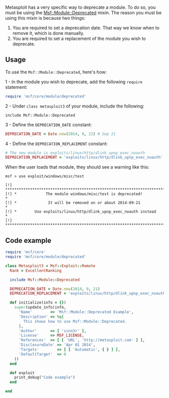 Metasploit has a very specific way to deprecate a module. To do so, you must be using the [Msf::Module::Deprecated](https://github.com/rapid7/metasploit-framework/blob/master/lib/msf/core/module/deprecated.rb) mixin. The reason you must be using this mixin is because two things:

1. You are required to set a deprecation date. That way we know when to remove it, which is done manually.
2. You are required to set a replacement of the module you wish to deprecate.

## Usage

To use the ```Msf::Module::Deprecated```, here's how:

1 - In the module you wish to deprecate, add the following ```require``` statement:

```ruby
require 'msf/core/module/deprecated'
```

2 - Under ```class metasploit3``` of your module, include the following:

```
include Msf::Module::Deprecated
```

3 - Define the ```DEPRECATION_DATE``` constant:

```ruby
DEPRECATION_DATE = Date.new(2014, 9, 21) # Sep 21
```

4 - Define the ```DEPRECATION_REPLACEMENT``` constant:

```ruby
# The new module is exploits/linux/http/dlink_upnp_exec_noauth
DEPRECATION_REPLACEMENT = 'exploits/linux/http/dlink_upnp_exec_noauth'
```

When the user loads that module, they should see a warning like this:

```
msf > use exploit/windows/misc/test 

[!] ************************************************************************
[!] *             The module windows/misc/test is deprecated!              *
[!] *              It will be removed on or about 2014-09-21               *
[!] *        Use exploits/linux/http/dlink_upnp_exec_noauth instead        *
[!] ************************************************************************
```

## Code example

```ruby
require 'msf/core'
require 'msf/core/module/deprecated'

class Metasploit3 < Msf::Exploit::Remote
  Rank = ExcellentRanking

  include Msf::Module::Deprecated

  DEPRECATION_DATE = Date.new(2014, 9, 21)
  DEPRECATION_REPLACEMENT = 'exploits/linux/http/dlink_upnp_exec_noauth'

  def initialize(info = {})
    super(update_info(info,
      'Name'        => 'Msf::Module::Deprecated Example',
      'Description' => %q{
        This shows how to use Msf::Module::Deprecated.
      },
      'Author'      => [ 'sinn3r' ],
      'License'     => MSF_LICENSE,
      'References'  => [ [ 'URL', 'http://metasploit.com' ] ],
      'DisclosureDate' => 'Apr 01 2014',
      'Targets'        => [ [ 'Automatic', { } ] ],
      'DefaultTarget'  => 0
    ))
  end

  def exploit
    print_debug("Code example")
  end

end
```